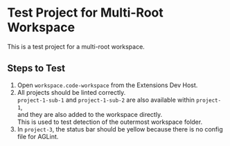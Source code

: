 # Test Project for Multi-Root Workspace

This is a test project for a multi-root workspace.

## Steps to Test

1. Open `workspace.code-workspace` from the Extensions Dev Host.
1. All projects should be linted correctly.  
   `project-1-sub-1` and `project-1-sub-2` are also available within `project-1`,  
   and they are also added to the workspace directly.  
   This is used to test detection of the outermost workspace folder.
1. In `project-3`, the status bar should be yellow because there is no config file for AGLint.
